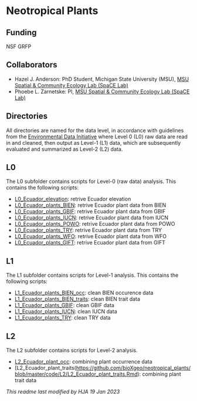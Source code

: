 # Neotropical Plants


## Funding
NSF GRFP

## Collaborators
- Hazel J. Anderson: PhD Student, Michigan State University (MSU), [MSU Spatial & Community Ecology Lab (SpaCE Lab)](http://www.communityecologylab.com)
- Phoebe L. Zarnetske: PI, [MSU Spatial & Community Ecology Lab (SpaCE Lab)](http://www.communityecologylab.com)

## Directories

All directories are named for the data level, in accordance with guidelines from the [Environmental Data Initiative](https://edirepository.org/resources/thematic-standardization) where Level 0 (L0) raw data are read in and cleaned, then output as Level-1 (L1) data, which are subsequently evaluated and summarized as Level-2 (L2) data.

## L0
The L0 subfolder contains scripts for Level-0 (raw data) analysis. This contains the following scripts:
- [L0_Ecuador_elevation](https://github.com/bioXgeo/neotropical_plants/blob/master/code/L0/L0_Ecuador_elevation.Rmd): retrive Ecuador elevation
- [L0_Ecuador_plants_BIEN](https://github.com/bioXgeo/neotropical_plants/blob/master/code/L0/L0_Ecuador_plants_BIEN.Rmd): retrive Ecuador plant data from BIEN
- [L0_Ecuador_plants_GBIF](https://github.com/bioXgeo/neotropical_plants/blob/master/code/L0/L0_Ecuador_plants_GBIF.Rmd): retrive Ecuador plant data from GBIF
- [L0_Ecuador_plants_IUCN](https://github.com/bioXgeo/neotropical_plants/blob/master/code/L0/L0_Ecuador_plants_IUCN.Rmd): retrive Ecuador plant data from IUCN
- [L0_Ecuador_plants_POWO](https://github.com/bioXgeo/neotropical_plants/blob/master/code/L0/L0_Ecuador_plants_POWO.Rmd): retrive Ecuador plant data from POWO
- [L0_Ecuador_plants_TRY](https://github.com/bioXgeo/neotropical_plants/blob/master/code/L0/L0_Ecuador_plants_TRY.Rmd): retrive Ecuador plant data from TRY
- [L0_Ecuador_plants_WFO](https://github.com/bioXgeo/neotropical_plants/blob/master/code/L0/L0_Ecuador_plants_WFO.Rmd): retrive Ecuador plant data from WFO
- [L0_Ecuador_plants_GIFT](https://github.com/bioXgeo/neotropical_plants/blob/master/code/L0/L0_Ecuador_plants_GIFT.Rmd): retrive Ecuador plant data from GIFT


## L1
The L1 subfolder contains scripts for Level-1 analysis. This contains the following scripts:
- [L1_Ecuador_plants_BIEN_occ](https://github.com/bioXgeo/neotropical_plants/blob/master/code/L1/L1_Ecuador_plants_BIEN_occ.Rmd): clean BIEN occurence data
- [L1_Ecuador_plants_BIEN_traits](https://github.com/bioXgeo/neotropical_plants/blob/master/code/L1/L1_Ecuador_plants_BIEN_traits.Rmd): clean BIEN trait data
- [L1_Ecuador_plants_GBIF](https://github.com/bioXgeo/neotropical_plants/blob/master/code/L1/L1_Ecuador_plants_GBIF.Rmd): clean GBIF data
- [L1_Ecuador_plants_IUCN](https://github.com/bioXgeo/neotropical_plants/blob/master/code/L1/L1_Ecuador_plants_IUCN.Rmd): clean IUCN data
- [L1_Ecuador_plants_TRY](https://github.com/bioXgeo/neotropical_plants/blob/master/code/L1/L1_Ecuador_plants_TRY.Rmd): clean TRY data


## L2
The L2 subfolder contains scripts for Level-2 analysis.
- [L2_Ecuador_plant_occ](https://github.com/bioXgeo/neotropical_plants/blob/master/code/L2/L2_Ecuador_plant_occ.Rmd): combining plant occurrence data
- [L2_Ecuador_plant_traits(https://github.com/bioXgeo/neotropical_plants/blob/master/code/L2/L2_Ecuador_plant_traits.Rmd): combining plant trait data





_This readme last modified by HJA 19 Jan 2023_
